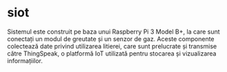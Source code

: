 # siot
Sistemul este construit pe baza unui Raspberry Pi 3 Model B+, la care sunt conectați un modul de greutate și un senzor de gaz. Aceste componente colectează date privind utilizarea litierei, care sunt prelucrate și transmise către ThingSpeak, o platformă IoT utilizată pentru stocarea și vizualizarea informațiilor.
